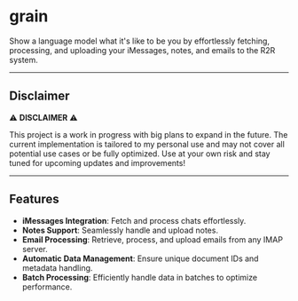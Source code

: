 # grain

Show a language model what it's like to be you by effortlessly fetching, processing, and uploading your iMessages, notes, and emails to the R2R system.

---

## Disclaimer

⚠️ **DISCLAIMER** ⚠️

This project is a work in progress with big plans to expand in the future. The current implementation is tailored to my personal use and may not cover all potential use cases or be fully optimized. Use at your own risk and stay tuned for upcoming updates and improvements!

---

## Features

- **iMessages Integration**: Fetch and process chats effortlessly.
- **Notes Support**: Seamlessly handle and upload notes.
- **Email Processing**: Retrieve, process, and upload emails from any IMAP server.
- **Automatic Data Management**: Ensure unique document IDs and metadata handling.
- **Batch Processing**: Efficiently handle data in batches to optimize performance.
